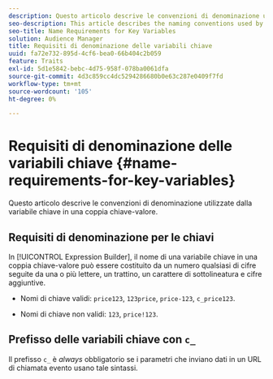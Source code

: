 ```yaml
---
description: Questo articolo descrive le convenzioni di denominazione utilizzate dalla variabile chiave in una coppia chiave-valore.
seo-description: This article describes the naming conventions used by the key variable in a key-value pair.
seo-title: Name Requirements for Key Variables
solution: Audience Manager
title: Requisiti di denominazione delle variabili chiave
uuid: fa72e732-895d-4cf6-bea0-66b404c2b059
feature: Traits
exl-id: 5d1e5842-bebc-4d75-958f-078ba0061dfa
source-git-commit: 4d3c859cc4dc5294286680b0e63c287e0409f7fd
workflow-type: tm+mt
source-wordcount: '105'
ht-degree: 0%

---
```


# Requisiti di denominazione delle variabili chiave {#name-requirements-for-key-variables}

Questo articolo descrive le convenzioni di denominazione utilizzate dalla variabile chiave in una coppia chiave-valore.

## Requisiti di denominazione per le chiavi

<!-- c_tb_key_name_requirements.xml -->

In [!UICONTROL Expression Builder], il nome di una variabile chiave in una coppia chiave-valore può essere costituito da un numero qualsiasi di cifre seguite da una o più lettere, un trattino, un carattere di sottolineatura e cifre aggiuntive.

* Nomi di chiave validi: `price123`, `123price`, `price-123`, `c_price123`.

* Nomi di chiave non validi: `123`, `price!123`.

## Prefisso delle variabili chiave con `c_`

Il prefisso `c_` è *always* obbligatorio se i parametri che inviano dati in un URL di chiamata evento usano tale sintassi.
